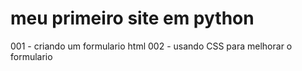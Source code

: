 # meu primeiro site em python
 001 - criando um formulario html
 002 - usando CSS para melhorar o formulario
 
